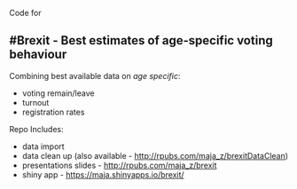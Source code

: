 
Code for

## #Brexit - Best estimates of age-specific voting behaviour

Combining best available data on *age specific*:

* voting remain/leave
* turnout
* registration rates

Repo Includes:

* data import
* data clean up (also available - http://rpubs.com/maja_z/brexitDataClean)
* presentations slides - http://rpubs.com/maja_z/brexit
* shiny app - https://maja.shinyapps.io/brexit/




